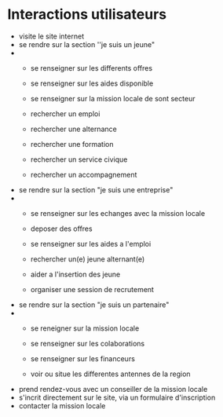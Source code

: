 Interactions utilisateurs
=========================

- visite le site internet
- se rendre sur la section ''je suis un jeune"
- - se renseigner sur les differents offres
  
  - se renseigner sur les aides disponible
  
  - se renseigner sur la mission locale de sont secteur
  
  - rechercher un emploi
  
  - rechercher une alternance
  
  - rechercher une formation
  
  - rechercher un service civique
  
  - rechercher un accompagnement
- se rendre sur la section "je suis une entreprise"
- - se renseigner sur les echanges avec la mission locale
  
  - deposer des offres
  
  - se renseigner sur les aides a l'emploi
  
  - rechercher un(e) jeune alternant(e)
  
  - aider a l'insertion des jeune
  
  - organiser une session de recrutement
- se rendre sur la section "je suis un partenaire"
- - se reneigner sur la mission locale
  
  - se renseigner sur les colaborations
  
  - se renseigner sur les financeurs
  
  - voir ou situe les differentes antennes de la region
- prend rendez-vous avec un conseiller de la mission locale
- s'incrit directement sur le site, via un formulaire d'inscription
- contacter la mission locale

